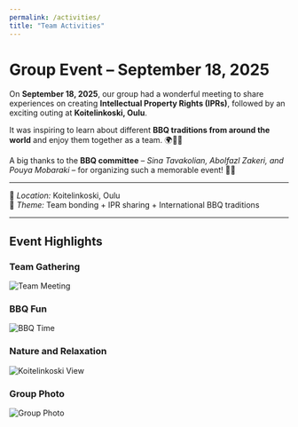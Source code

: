 ```yaml
---
permalink: /activities/
title: "Team Activities"
---
```


# Group Event – September 18, 2025

On **September 18, 2025**, our group had a wonderful meeting to share experiences on creating **Intellectual Property Rights (IPRs)**, followed by an exciting outing at **Koitelinkoski, Oulu**.  

It was inspiring to learn about different **BBQ traditions from around the world** and enjoy them together as a team. 🌍🍖🔥  

A big thanks to the **BBQ committee** – *Sina Tavakolian, Abolfazl Zakeri, and Pouya Mobaraki* – for organizing such a memorable event! 🌿🙌  

---

📍 *Location:* Koitelinkoski, Oulu  
🎉 *Theme:* Team bonding + IPR sharing + International BBQ traditions  

---

## Event Highlights

### Team Gathering
![Team Meeting](images/outing/687A69C4-C4BF-4F76-A6CD-4D5AD470429A.heic)

### BBQ Fun
![BBQ Time](images/outing/09BE6E36-28A2-4A51-B193-2DF4A6F69C37_1_102_o.jpeg)

### Nature and Relaxation
![Koitelinkoski View](images/outing/F08387B9-F23F-44E6-9C8C-542A740A6F18_1_102_o.jpeg)

### Group Photo
![Group Photo](images/outing/93308D9A-1874-41CB-99D3-9B12EF7F3418_1_102_o.jpeg)
